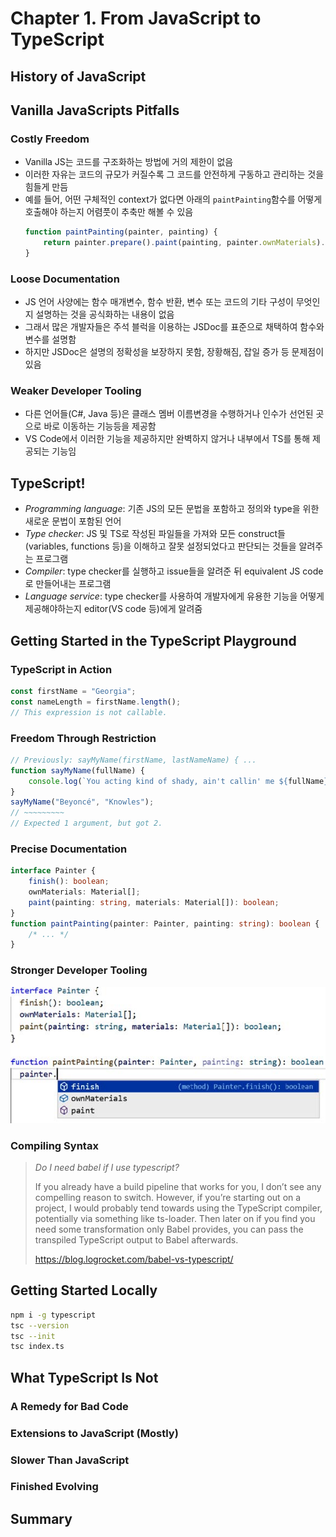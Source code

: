 # Chapter 1. From JavaScript to TypeScript

## History of JavaScript

## Vanilla JavaScripts Pitfalls

### Costly Freedom

-   Vanilla JS는 코드를 구조화하는 방법에 거의 제한이 없음
-   이러한 자유는 코드의 규모가 커질수록 그 코드를 안전하게 구동하고 관리하는 것을 힘들게 만듬
-   예를 들어, 어떤 구체적인 context가 없다면 아래의 `paintPainting`함수를 어떻게 호출해야 하는지 어렴풋이 추축만 해볼 수 있음
    ```js
    function paintPainting(painter, painting) {
        return painter.prepare().paint(painting, painter.ownMaterials).finish();
    }
    ```

### Loose Documentation

-   JS 언어 사양에는 함수 매개변수, 함수 반환, 변수 또는 코드의 기타 구성이 무엇인지 설명하는 것을 공식화하는 내용이 없음
-   그래서 많은 개발자들은 주석 블럭을 이용하는 JSDoc를 표준으로 채택하여 함수와 변수를 설명함
-   하지만 JSDoc은 설명의 정확성을 보장하지 못함, 장황해짐, 잡일 증가 등 문제점이 있음

### Weaker Developer Tooling

-   다른 언어들(C#, Java 등)은 클래스 멤버 이름변경을 수행하거나 인수가 선언된 곳으로 바로 이동하는 기능등을 제공함
-   VS Code에서 이러한 기능을 제공하지만 완벽하지 않거나 내부에서 TS를 통해 제공되는 기능임

## TypeScript!

-   _Programming language_: 기존 JS의 모든 문법을 포함하고 정의와 type을 위한 새로운 문법이 포함된 언어
-   _Type checker_: JS 및 TS로 작성된 파일들을 가져와 모든 construct들(variables, functions 등)을 이해하고 잘못 설정되었다고 판단되는 것들을 알려주는 프로그램
-   _Compiler_: type checker를 실행하고 issue들을 알려준 뒤 equivalent JS code로 만들어내는 프로그램
-   _Language service_: type checker를 사용하여 개발자에게 유용한 기능을 어떻게 제공해야하는지 editor(VS code 등)에게 알려줌

## Getting Started in the TypeScript Playground

### TypeScript in Action

```ts
const firstName = "Georgia";
const nameLength = firstName.length();
// This expression is not callable.
```

### Freedom Through Restriction

```ts
// Previously: sayMyName(firstName, lastNameName) { ...
function sayMyName(fullName) {
    console.log(`You acting kind of shady, ain't callin' me ${fullName}`);
}
sayMyName("Beyoncé", "Knowles");
// ~~~~~~~~~
// Expected 1 argument, but got 2.
```

### Precise Documentation

```ts
interface Painter {
    finish(): boolean;
    ownMaterials: Material[];
    paint(painting: string, materials: Material[]): boolean;
}
function paintPainting(painter: Painter, painting: string): boolean {
    /* ... */
}
```

### Stronger Developer Tooling

![Figure 1-3. TypeScript providing autocompletion suggestions in JavaScript for a string](images/fig1-3.jpg)

### Compiling Syntax

> _Do I need babel if I use typescript?_
>
> If you already have a build pipeline that works for you, I don’t see any compelling reason to switch. However, if you’re starting out on a project, I would probably tend towards using the TypeScript compiler, potentially via something like ts-loader. Then later on if you find you need some transformation only Babel provides, you can pass the transpiled TypeScript output to Babel afterwards.
>
> https://blog.logrocket.com/babel-vs-typescript/

## Getting Started Locally

```bash
npm i -g typescript
tsc --version
tsc --init
tsc index.ts
```

## What TypeScript Is Not

### A Remedy for Bad Code

### Extensions to JavaScript (Mostly)

### Slower Than JavaScript

### Finished Evolving

## Summary
